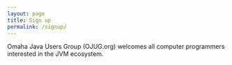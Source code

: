 ```yaml
---
layout: page
title: Sign up
permalink: /signup/
---
```


Omaha Java Users Group (OJUG.org) welcomes all computer programmers interested in the JVM ecosystem.


